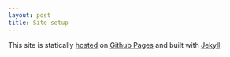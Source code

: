 ```yaml
---
layout: post
title: Site setup
---
```


This site is statically [hosted](https://github.com/bernatfp/bernatfp.github.io) on [Github Pages](https://pages.github.com) and built with [Jekyll](https://github.com/jekyll/jekyll).